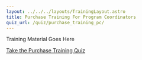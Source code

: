 ```yaml
---
layout: ../../../layouts/TrainingLayout.astro
title: Purchase Training For Program Coordinators
quiz_url: /quiz/purchase_training_pc/
---
```


Training Material Goes Here

[Take the Purchase Training Quiz](../../quiz/purchase_training_pc/)

